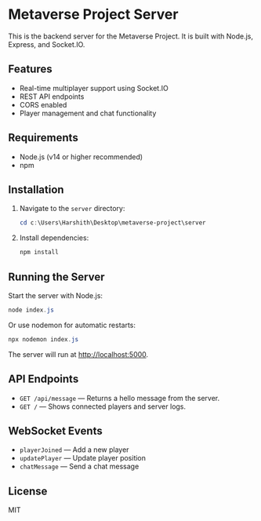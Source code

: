 # Metaverse Project Server

This is the backend server for the Metaverse Project. It is built with Node.js, Express, and Socket.IO.

## Features
- Real-time multiplayer support using Socket.IO
- REST API endpoints
- CORS enabled
- Player management and chat functionality

## Requirements
- Node.js (v14 or higher recommended)
- npm

## Installation
1. Navigate to the `server` directory:
   ```powershell
   cd c:\Users\Harshith\Desktop\metaverse-project\server
   ```
2. Install dependencies:
   ```powershell
   npm install
   ```

## Running the Server
Start the server with Node.js:
```powershell
node index.js
```
Or use nodemon for automatic restarts:
```powershell
npx nodemon index.js
```

The server will run at [http://localhost:5000](http://localhost:5000).

## API Endpoints
- `GET /api/message` — Returns a hello message from the server.
- `GET /` — Shows connected players and server logs.

## WebSocket Events
- `playerJoined` — Add a new player
- `updatePlayer` — Update player position
- `chatMessage` — Send a chat message

## License
MIT